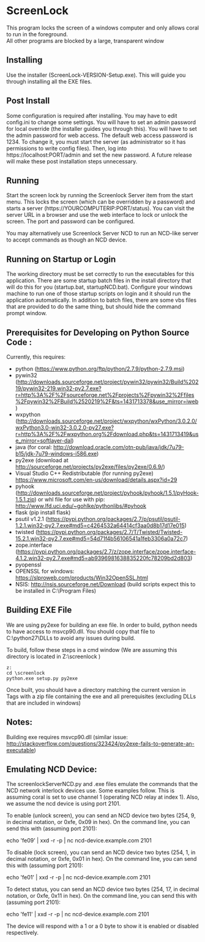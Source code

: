 ScreenLock
===

This program locks the screen of a windows computer and only allows coral to run in the foreground.  
All other programs are blocked by a large, transparent window

Installing
---
Use the installer (ScreenLock-VERSION-Setup.exe).  This will guide you through installing all the EXE files.

Post Install
---
Some configuration is required after installing.  You may have to edit config.ini to change some settings.
You will have to set an admin password for local override (the installer guides you through this). You
will have to set the admin password for web access.  The default web access password is 1234.  To change it,
you must start the server (as administrator so it has permissions to write config files).  Then, log into
https://localhost:PORT/admin and set the new password.  A future release will make these post installation
steps unnecessary.

Running
---
Start the screen lock by running the Screenlock Server item from the start menu.  This locks the screen
(which can be overridden by a password) and starts a server (https://YOURCOMPUTERIP:PORT/status).  You
can visit the server URL in a browser and use the web interface to lock or unlock the screen.  The port
and password can be configured.

You may alternatively use Screenlock Server NCD to run an NCD-like server to accept commands as though
an NCD device.

Running on Startup or Login
---
The working directory must be set correctly to run the executables for this application.  There are
some startup batch files in the install directory that will do this for you (startup.bat, startupNCD.bat).
Configure your windows machine to run one of those startup scripts on login and it should run the 
application automatically.  In addition to batch files, there are some vbs files that are provided to 
do the same thing, but should hide the command prompt window.

Prerequisites for Developing on Python Source Code :
---

Currently, this requires:

* python (https://www.python.org/ftp/python/2.7.9/python-2.7.9.msi)
* pywin32 (http://downloads.sourceforge.net/project/pywin32/pywin32/Build%20219/pywin32-219.win32-py2.7.exe?r=http%3A%2F%2Fsourceforge.net%2Fprojects%2Fpywin32%2Ffiles%2Fpywin32%2FBuild%2520219%2F&ts=1431713378&use_mirror=iweb)
* wxpython (http://downloads.sourceforge.net/project/wxpython/wxPython/3.0.2.0/wxPython3.0-win32-3.0.2.0-py27.exe?r=http%3A%2F%2Fwxpython.org%2Fdownload.php&ts=1431713419&use_mirror=softlayer-dal)
* java (for coral: http://download.oracle.com/otn-pub/java/jdk/7u79-b15/jdk-7u79-windows-i586.exe)
* py2exe (download at http://sourceforge.net/projects/py2exe/files/py2exe/0.6.9/)
* Visual Studio C++ Redistributable (for running py2exe) https://www.microsoft.com/en-us/download/details.aspx?id=29
* pyhook (http://downloads.sourceforge.net/project/pyhook/pyhook/1.5.1/pyHook-1.5.1.zip) or whl file for use with pip: http://www.lfd.uci.edu/~gohlke/pythonlibs/#pyhook
* flask (pip install flask)
* psutil v1.2.1 (https://pypi.python.org/packages/2.7/p/psutil/psutil-1.2.1.win32-py2.7.exe#md5=c4264532a64414cf3aa0d8b17d17e015)
* twisted (https://pypi.python.org/packages/2.7/T/Twisted/Twisted-15.2.1.win32-py2.7.exe#md5=54d71f4b56106541a1feb3306a0a72c7)
* zope.interface (https://pypi.python.org/packages/2.7/z/zope.interface/zope.interface-4.1.2.win32-py2.7.exe#md5=ab9396981638835220fc78209bd2d803)
* pyopenssl
* OPENSSL for windows: https://slproweb.com/products/Win32OpenSSL.html
* NSIS: http://nsis.sourceforge.net/Download (build scripts expect this to be installed in C:\Program Files)

Building EXE File
---

We are using py2exe for building an exe file.  In order to build, python needs to have access to msvcp90.dll.
You should copy that file to C:\python27\DLLs to avoid any issues during build.

To build, follow these steps in a cmd window (We are assuming this directory is located in Z:\screenlock )

    z:
    cd \screenlock
    python.exe setup.py py2exe

Once built, you should have a directory matching the current version in Tags with a zip file containing the exe and all
prerequisites (excluding DLLs that are included in windows)

Notes:
---
Building exe requires msvcp90.dll (similar issue: http://stackoverflow.com/questions/323424/py2exe-fails-to-generate-an-executable)

Emulating NCD Device:
---
The screenlockServerNCD.py and .exe files emulate the commands that the NCD network interlock devices use.  Some examples
follow.  This is assuming coral is set to use channel 1 (operating NCD relay at index 1).  Also, we assume the ncd device
is using port 2101.

To enable (unlock screen), you can send an NCD device two bytes (254, 9, in decimal notation, or 0xfe, 0x09 in hex).  On the command line, you can send this with (assuming port 2101):

  echo 'fe09' | xxd -r -p | nc ncd-device.example.com 2101

To disable (lock screen), you can send an NCD device two bytes (254, 1, in decimal notation, or 0xfe, 0x01 in hex).  On the command line, you can send this with (assuming port 2101):

  echo 'fe01' | xxd -r -p | nc ncd-device.example.com 2101

To detect status, you can send an NCD device two bytes (254, 17, in decimal notation, or 0xfe, 0x11 in hex).  On the command line, you can send this with (assuming port 2101):

  echo 'fe11' | xxd -r -p | nc ncd-device.example.com 2101

The device will respond with a 1 or a 0 byte to show it is enabled or disabled respectively.

